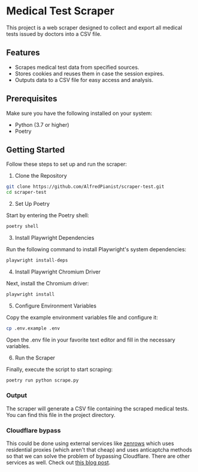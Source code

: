 # Medical Test Scraper

This project is a web scraper designed to collect and export all medical tests issued by doctors into a CSV file.

## Features

- Scrapes medical test data from specified sources.
- Stores cookies and reuses them in case the session expires.
- Outputs data to a CSV file for easy access and analysis.

## Prerequisites

Make sure you have the following installed on your system:

- Python (3.7 or higher)
- Poetry

## Getting Started

Follow these steps to set up and run the scraper:

1. Clone the Repository

```bash
git clone https://github.com/AlfredPianist/scraper-test.git
cd scraper-test
```

2. Set Up Poetry

Start by entering the Poetry shell:

```bash
poetry shell
```

3. Install Playwright Dependencies

Run the following command to install Playwright's system dependencies:

```bash
playwright install-deps
```

4. Install Playwright Chromium Driver

Next, install the Chromium driver:

```bash
playwright install
```

5. Configure Environment Variables

Copy the example environment variables file and configure it:

```bash
cp .env.example .env
```

Open the .env file in your favorite text editor and fill in the necessary variables.

6. Run the Scraper

Finally, execute the script to start scraping:

```bash
poetry run python scrape.py
```

### Output

The scraper will generate a CSV file containing the scraped medical tests. You can find this file in the project directory.

### Cloudflare bypass

This could be done using external services like [zenrows](https://www.zenrows.com/) which uses residential proxies (which aren't that cheap) and uses anticaptcha methods so that we can solve the problem of bypassing Cloudflare. There are other services as well. Check out [this blog post](https://substack.thewebscraping.club/p/cloudflare-web-unblocker-benchmark).
